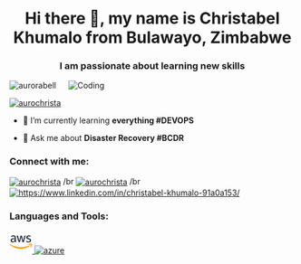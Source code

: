 <h1 align="center">Hi there 👋, my name is Christabel Khumalo from Bulawayo, Zimbabwe  </h1>
<h3 align="center">I am passionate about learning new skills</h3>

<img align="right" alt="Coding" width="400" src="https://media.giphy.com/media/JWy2zBSXQ55W5Jh00D/giphy.gif">

<p align="left"> <img src="https://komarev.com/ghpvc/?username=aurorabell&label=Profile%20views&color=0e75b6&style=flat" alt="aurorabell" /> </p>

<p align="left"> <a href="https://twitter.com/aurochrista" target="blank"><img src="https://img.shields.io/twitter/follow/aurochrista?logo=twitter&style=for-the-badge" alt="aurochrista" /></a> </p>

- 🌱 I’m currently learning **everything #DEVOPS**

- 💬 Ask me about **Disaster Recovery #BCDR**

<h3 align="left">Connect with me:</h3>
<p align="left">
    <a href="https://dev.to/aurochrista" target="blank"><img align="center" src="https://raw.githubusercontent.com/rahuldkjain/github-profile-readme-generator/master/src/images/icons/Social/devto.svg" alt="aurochrista" height="30" width="40" /></a>
/br
    <a href="https://twitter.com/aurochrista" target="blank"><img align="center" src="https://raw.githubusercontent.com/rahuldkjain/github-profile-readme-generator/master/src/images/icons/Social/twitter.svg" alt="aurochrista" height="30" width="40" /></a>
/br
    <a href="https://www.linkedin.com/in/christabel-khumalo-91a0a153/" target="blank"><img align="center" src="https://raw.githubusercontent.com/rahuldkjain/github-profile-readme-generator/master/src/images/icons/Social/linked-in-alt.svg" alt="https://www.linkedin.com/in/christabel-khumalo-91a0a153/" height="30" width="40" /></a>
</p>


<h3 align="left">Languages and Tools:</h3>
<p align="left"> <a href="https://aws.amazon.com" target="_blank" rel="noreferrer"> <img src="https://raw.githubusercontent.com/devicons/devicon/master/icons/amazonwebservices/amazonwebservices-original-wordmark.svg" alt="aws" width="40" height="40"/> </a> <a href="https://azure.microsoft.com/en-in/" target="_blank" rel="noreferrer"> <img src="https://www.vectorlogo.zone/logos/microsoft_azure/microsoft_azure-icon.svg" alt="azure" width="40" height="40"/> </a> </p>
